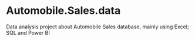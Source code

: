 # Automobile.Sales.data
Data analysis project about Automobile Sales database, mainly using Excel; SQL and Power BI
